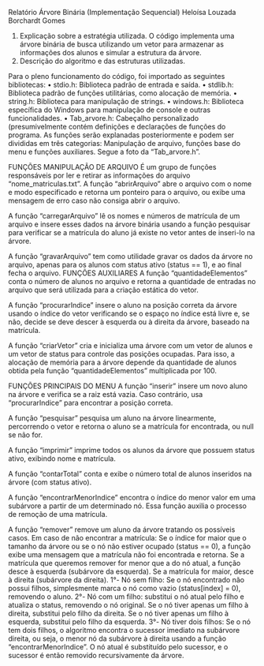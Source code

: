 Relatório Árvore Binária (Implementação Sequencial)
Heloísa Louzada Borchardt Gomes

1. Explicação sobre a estratégia utilizada. 
O código implementa uma árvore binária de busca utilizando um vetor para armazenar as informações dos alunos e simular a estrutura da árvore.
2. Descrição do algoritmo e das estruturas utilizadas. 
 
Para o pleno funcionamento do código, foi importado as seguintes bibliotecas: 
•	stdio.h: Biblioteca padrão de entrada e saída.
•	stdlib.h: Biblioteca padrão de funções utilitárias, como alocação de memória.
•	string.h: Biblioteca para manipulação de strings.
•	windows.h: Biblioteca específica do Windows para manipulação de console e outras funcionalidades.
•	Tab_arvore.h: Cabeçalho personalizado (presumivelmente contém definições e declarações de funções do programa. As funções serão explanadas posteriormente e podem ser divididas em três categorias: Manipulação de arquivo, funções base do menu e funções auxiliares. Segue a foto da “Tab_arvore.h”.


FUNÇÕES MANIPULAÇÃO DE ARQUIVO
É um grupo de funções responsáveis por ler e retirar as informações do arquivo “nome_matriculas.txt”.
A função “abrirArquivo” abre o arquivo com o nome e modo especificado e retorna um ponteiro para o arquivo, ou exibe uma mensagem de erro caso não consiga abrir o arquivo.

A função “carregarArquivo” lê os nomes e números de matrícula de um arquivo e insere esses dados na árvore binária usando a função pesquisar para verificar se a matrícula do aluno já existe no vetor antes de inseri-lo na árvore.
 
A função “gravarArquivo” tem como utilidade gravar os dados da árvore no arquivo, apenas para os alunos com status ativo (status == 1), e ao final fecha o arquivo.
FUNÇÕES AUXILIARES
A função “quantidadeElementos” conta o número de alunos no arquivo e retorna a quantidade de entradas no arquivo que será utilizada para a criação estática do vetor.

A função “procurarIndice” insere o aluno na posição correta da árvore usando o índice do vetor verificando se o espaço no índice está livre e, se não, decide se deve descer à esquerda ou à direita da árvore, baseado na matrícula.

A função “criarVetor” cria e inicializa uma árvore com um vetor de alunos e um vetor de status para controle das posições ocupadas. Para isso, a alocação de memória para a árvore depende da quantidade de alunos obtida pela função “quantidadeElementos” multiplicada por 100.


FUNÇÕES PRINCIPAIS DO MENU
A função “inserir” insere um novo aluno na árvore e verifica se a raiz está vazia. Caso contrário, usa “procurarIndice” para encontrar a posição correta.
 
A função “pesquisar” pesquisa um aluno na árvore linearmente, percorrendo o vetor e retorna o aluno se a matrícula for encontrada, ou null se não for.

A função “imprimir” imprime todos os alunos da árvore que possuem status ativo, exibindo nome e matrícula.

A função “contarTotal” conta e exibe o número total de alunos inseridos na árvore (com status ativo).

A função “encontrarMenorIndice” encontra o índice do menor valor em uma subárvore a partir de um determinado nó. Essa função auxilia o processo de remoção de uma matrícula. 

A função “remover” remove um aluno da árvore tratando os possíveis casos.
Em caso de não encontrar a matrícula: Se o índice for maior que o tamanho da árvore ou se o nó não estiver ocupado (status == 0), a função exibe uma mensagem que a matrícula não foi encontrada e retorna.
Se a matrícula que queremos remover for menor que a do nó atual, a função desce à esquerda (subárvore da esquerda). Se a matrícula for maior, desce à direita (subárvore da direita).
1°- Nó sem filho: Se o nó encontrado não possui filhos, simplesmente marca o nó como vazio (status[index] = 0), removendo o aluno.
2°- Nó com um filho: substitui o nó atual pelo filho e atualiza o status, removendo o nó original. Se o nó tiver apenas um filho à direita, substitui pelo filho da direita. Se o nó tiver apenas um filho à esquerda, substitui pelo filho da esquerda.
3°- Nó tiver dois filhos: Se o nó tem dois filhos, o algoritmo encontra o sucessor imediato na subárvore direita, ou seja, o menor nó da subárvore à direita usando a função “encontrarMenorIndice”. O nó atual é substituído pelo sucessor, e o sucessor é então removido recursivamente da árvore. 

